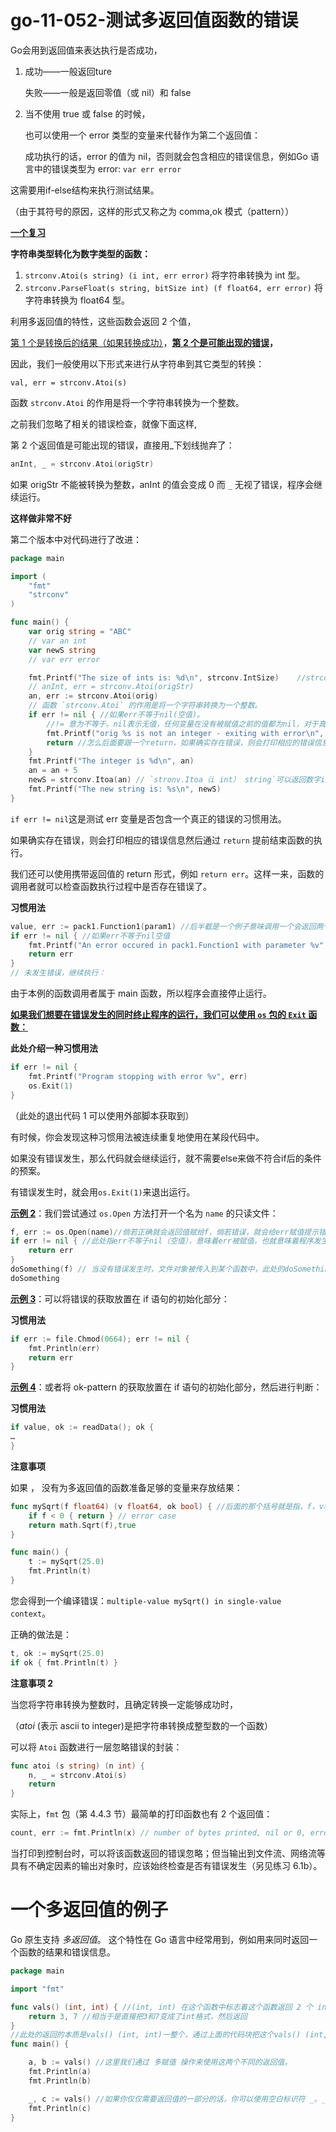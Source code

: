 # go-11-052-测试多返回值函数的错误

Go会用到返回值来表达执行是否成功，

1. 成功——一般返回ture

   失败——一般是返回零值（或 nil）和 false

2. 当不使用 true 或 false 的时候，

   也可以使用一个 error 类型的变量来代替作为第二个返回值：

   成功执行的话，error 的值为 nil，否则就会包含相应的错误信息，例如Go 语言中的错误类型为 error: `var err error`



这需要用if-else结构来执行测试结果。

（由于其符号的原因，这样的形式又称之为 comma,ok 模式（pattern））



**<u>一个复习</u>**

**字符串类型转化为数字类型的函数：**

1. `strconv.Atoi(s string) (i int, err error)` 将字符串转换为 int 型。
2. `strconv.ParseFloat(s string, bitSize int) (f float64, err error)` 将字符串转换为 float64 型。

利用多返回值的特性，这些函数会返回 2 个值，

<u>第 1 个是转换后的结果（如果转换成功）</u>，**<u>第 2 个是可能出现的错误</u>，**

因此，我们一般使用以下形式来进行从字符串到其它类型的转换：

	val, err = strconv.Atoi(s)

函数 `strconv.Atoi` 的作用是将一个字符串转换为一个整数。

之前我们忽略了相关的错误检查，就像下面这样,

第 2 个返回值是可能出现的错误，直接用_下划线抛弃了：

```go
anInt, _ = strconv.Atoi(origStr)
```

如果 origStr 不能被转换为整数，anInt 的值会变成 0 而 `_` 无视了错误，程序会继续运行。

**这样做非常不好**



第二个版本中对代码进行了改进：

```GO
package main

import (
	"fmt"
	"strconv"
)

func main() {
	var orig string = "ABC"
	// var an int
	var newS string
	// var err error

	fmt.Printf("The size of ints is: %d\n", strconv.IntSize)	//strconv.IntSize用来知晓你这个程序运行的操作系统下的int类型所占的位数
	// anInt, err = strconv.Atoi(origStr)
	an, err := strconv.Atoi(orig)
    // 函数 `strconv.Atoi` 的作用是将一个字符串转换为一个整数。
    if err != nil { //如果err不等于nil(空值)。
        //!= 意为不等于。nil表示无值，任何变量在没有被赋值之前的值都为nil，对于真假判断，只有nil与false、0表示假，其余均为真。
		fmt.Printf("orig %s is not an integer - exiting with error\n", orig)
		return //怎么后面要跟一个return，如果确实存在错误，则会打印相应的错误信息然后通过 `return` 提前结束函数的执行。
	} 
	fmt.Printf("The integer is %d\n", an)
	an = an + 5
	newS = strconv.Itoa(an) // `stronv.Itoa（i int） string`可以返回数字i所表示的类型的十进制的数，此处的(i int)指int类型的名为i的值
	fmt.Printf("The new string is: %s\n", newS)
}
```

`if err != nil`这是测试 err 变量是否包含一个真正的错误的习惯用法。

如果确实存在错误，则会打印相应的错误信息然后通过 `return` 提前结束函数的执行。

我们还可以使用携带返回值的 return 形式，例如 `return err`。这样一来，函数的调用者就可以检查函数执行过程中是否存在错误了。





**习惯用法**

```go
value, err := pack1.Function1(param1) //后半截是一个例子意味调用一个会返回两个值的包，就像是上面的strconv.IntSize
if err != nil { //如果err不等于nil空值
	fmt.Printf("An error occured in pack1.Function1 with parameter %v", param1)
	return err
}
// 未发生错误，继续执行：
```

由于本例的函数调用者属于 main 函数，所以程序会直接停止运行。





<u>**如果我们想要在错误发生的同时终止程序的运行，我们可以使用 `os` 包的 `Exit` 函数：**</u>

**此处介绍一种习惯用法**

```go
if err != nil {
	fmt.Printf("Program stopping with error %v", err)
	os.Exit(1)
}
```

（此处的退出代码 1 可以使用外部脚本获取到）

有时候，你会发现这种习惯用法被连续重复地使用在某段代码中。

如果没有错误发生，那么代码就会继续运行，就不需要else来做不符合if后的条件的预案。

有错误发生时，就会用`os.Exit(1)`来退出运行。



<u>**示例 2**</u>：我们尝试通过 `os.Open` 方法打开一个名为 `name` 的只读文件：

```go
f, err := os.Open(name)//倘若正确就会返回值赋给f，倘若错误，就会给err赋值提示错误。
if err != nil { //此处指err不等于nil（空值），意味着err被赋值，也就意味着程序发生了错误。
	return err
}
doSomething(f) // 当没有错误发生时，文件对象被传入到某个函数中，此处的doSomething() 指的是某个函数。
doSomething
```



<u>**示例 3**</u>：可以将错误的获取放置在 if 语句的初始化部分：

**习惯用法**

```go
if err := file.Chmod(0664); err != nil {
	fmt.Println(err)
	return err
}
```



<u>**示例 4**</u>：或者将 ok-pattern 的获取放置在 if 语句的初始化部分，然后进行判断：

**习惯用法**

```go
if value, ok := readData(); ok {
…
}
```

**注意事项**

如果 ， 没有为多返回值的函数准备足够的变量来存放结果：
	

```go
func mySqrt(f float64) (v float64, ok bool) { //后面的那个括号就是指，f，v和ok的数据类型是什么。
	if f < 0 { return } // error case
	return math.Sqrt(f),true
}

func main() {
	t := mySqrt(25.0)
	fmt.Println(t)
}
```

您会得到一个编译错误：`multiple-value mySqrt() in single-value context`。

正确的做法是：

```go
t, ok := mySqrt(25.0)
if ok { fmt.Println(t) }
```

**注意事项 2**

当您将字符串转换为整数时，且确定转换一定能够成功时，

（*atoi* (表示 ascii to integer)是把字符串转换成整型数的一个函数）

可以将 `Atoi` 函数进行一层忽略错误的封装：

```go
func atoi (s string) (n int) {
	n, _ = strconv.Atoi(s)
	return
}
```

实际上，`fmt` 包（第 4.4.3 节）最简单的打印函数也有 2 个返回值：

```go
count, err := fmt.Println(x) // number of bytes printed, nil or 0, error
```

当打印到控制台时，可以将该函数返回的错误忽略；但当输出到文件流、网络流等具有不确定因素的输出对象时，应该始终检查是否有错误发生（另见练习 6.1b）。

# 一个多返回值的例子

Go 原生支持 _多返回值_。 这个特性在 Go 语言中经常用到，例如用来同时返回一个函数的结果和错误信息。

```go
package main

import "fmt"

func vals() (int, int) { //(int, int) 在这个函数中标志着这个函数返回 2 个 int格式的数值。
    return 3, 7 //相当于是直接把3和7变成了int格式，然后返回
}
//此处的返回的本质是vals() (int, int)一整个，通过上面的代码块把这个vals() (int, int)变成了vals() 依次储存着(3, 7)。因为vals()的本质是字典，可以是vals() (int, int, int) ，所以说这个代码块就是为这个字典里的东西赋值，并且按照后一个括号内的数据格式来格式化{}内的return的值
func main() {

    a, b := vals() //这里我们通过 多赋值 操作来使用这两个不同的返回值。
    fmt.Println(a)
    fmt.Println(b)

    _, c := vals() //如果你仅仅需要返回值的一部分的话，你可以使用空白标识符 _。_会直接抛弃此处返回的值。
    fmt.Println(c)
}
```

